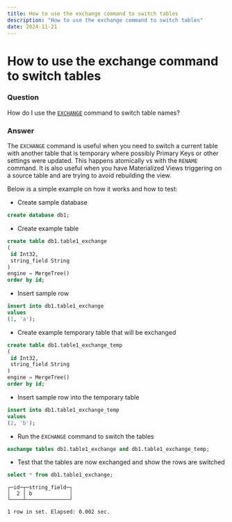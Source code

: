 ```yaml
---
title: How to use the exchange command to switch tables
description: "How to use the exchange command to switch tables"
date: 2024-11-21
---
```


# How to use the exchange command to switch tables

### Question

How do I use the [`EXCHANGE`](/docs/en/sql-reference/statements/exchange) command to switch table names?

### Answer

The `EXCHANGE` command is useful when you need to switch a current table with another table that is temporary where possibly Primary Keys or other settings were updated.
This happens atomically vs with the `RENAME` command.
It is also useful when you have Materialized Views triggering on a source table and are trying to avoid rebuilding the view.

Below is a simple example on how it works and how to test:
- Create sample database
```sql
create database db1;
```
- Create example table
```sql
create table db1.table1_exchange
(
 id Int32,
 string_field String
)
engine = MergeTree()
order by id;
```
- Insert sample row
```sql
insert into db1.table1_exchange
values
(1, 'a');
```
- Create example temporary table that will be exchanged
```sql
create table db1.table1_exchange_temp
(
 id Int32,
 string_field String
)
engine = MergeTree()
order by id;
```
- Insert sample row into the temporary table
```sql
insert into db1.table1_exchange_temp
values
(2, 'b');
```
- Run the `EXCHANGE` command to switch the tables
```sql
exchange tables db1.table1_exchange and db1.table1_exchange_temp;
```
- Test that the tables are now exchanged and show the rows are switched
```sql
select * from db1.table1_exchange;
```

```text
┌─id─┬─string_field─┐
│  2 │ b            │
└────┴──────────────┘

1 row in set. Elapsed: 0.002 sec. 
```
